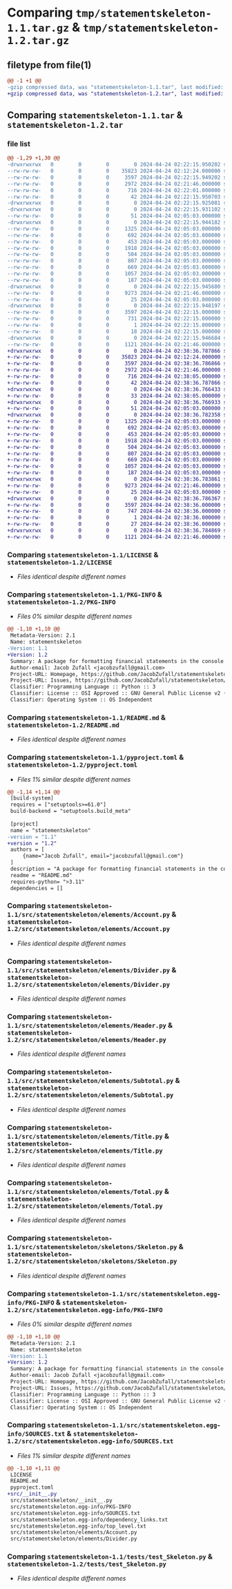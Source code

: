 # Comparing `tmp/statementskeleton-1.1.tar.gz` & `tmp/statementskeleton-1.2.tar.gz`

## filetype from file(1)

```diff
@@ -1 +1 @@
-gzip compressed data, was "statementskeleton-1.1.tar", last modified: Wed Apr 24 02:22:15 2024, max compression
+gzip compressed data, was "statementskeleton-1.2.tar", last modified: Wed Apr 24 02:38:36 2024, max compression
```

## Comparing `statementskeleton-1.1.tar` & `statementskeleton-1.2.tar`

### file list

```diff
@@ -1,29 +1,30 @@
-drwxrwxrwx   0        0        0        0 2024-04-24 02:22:15.950202 statementskeleton-1.1/
--rw-rw-rw-   0        0        0    35823 2024-04-24 02:12:24.000000 statementskeleton-1.1/LICENSE
--rw-rw-rw-   0        0        0     3597 2024-04-24 02:22:15.949202 statementskeleton-1.1/PKG-INFO
--rw-rw-rw-   0        0        0     2972 2024-04-24 02:21:46.000000 statementskeleton-1.1/README.md
--rw-rw-rw-   0        0        0      716 2024-04-24 02:22:01.000000 statementskeleton-1.1/pyproject.toml
--rw-rw-rw-   0        0        0       42 2024-04-24 02:22:15.950703 statementskeleton-1.1/setup.cfg
-drwxrwxrwx   0        0        0        0 2024-04-24 02:22:15.925081 statementskeleton-1.1/src/
-drwxrwxrwx   0        0        0        0 2024-04-24 02:22:15.931102 statementskeleton-1.1/src/statementskeleton/
--rw-rw-rw-   0        0        0       51 2024-04-24 02:05:03.000000 statementskeleton-1.1/src/statementskeleton/__init__.py
-drwxrwxrwx   0        0        0        0 2024-04-24 02:22:15.944182 statementskeleton-1.1/src/statementskeleton/elements/
--rw-rw-rw-   0        0        0     1325 2024-04-24 02:05:03.000000 statementskeleton-1.1/src/statementskeleton/elements/Account.py
--rw-rw-rw-   0        0        0      692 2024-04-24 02:05:03.000000 statementskeleton-1.1/src/statementskeleton/elements/Divider.py
--rw-rw-rw-   0        0        0      453 2024-04-24 02:05:03.000000 statementskeleton-1.1/src/statementskeleton/elements/Element.py
--rw-rw-rw-   0        0        0     1918 2024-04-24 02:05:03.000000 statementskeleton-1.1/src/statementskeleton/elements/Header.py
--rw-rw-rw-   0        0        0      504 2024-04-24 02:05:03.000000 statementskeleton-1.1/src/statementskeleton/elements/Spacer.py
--rw-rw-rw-   0        0        0      807 2024-04-24 02:05:03.000000 statementskeleton-1.1/src/statementskeleton/elements/Subtotal.py
--rw-rw-rw-   0        0        0      669 2024-04-24 02:05:03.000000 statementskeleton-1.1/src/statementskeleton/elements/Title.py
--rw-rw-rw-   0        0        0     1057 2024-04-24 02:05:03.000000 statementskeleton-1.1/src/statementskeleton/elements/Total.py
--rw-rw-rw-   0        0        0      187 2024-04-24 02:05:03.000000 statementskeleton-1.1/src/statementskeleton/elements/__init__.py
-drwxrwxrwx   0        0        0        0 2024-04-24 02:22:15.945680 statementskeleton-1.1/src/statementskeleton/skeletons/
--rw-rw-rw-   0        0        0     9273 2024-04-24 02:21:46.000000 statementskeleton-1.1/src/statementskeleton/skeletons/Skeleton.py
--rw-rw-rw-   0        0        0       25 2024-04-24 02:05:03.000000 statementskeleton-1.1/src/statementskeleton/skeletons/__init__.py
-drwxrwxrwx   0        0        0        0 2024-04-24 02:22:15.948197 statementskeleton-1.1/src/statementskeleton.egg-info/
--rw-rw-rw-   0        0        0     3597 2024-04-24 02:22:15.000000 statementskeleton-1.1/src/statementskeleton.egg-info/PKG-INFO
--rw-rw-rw-   0        0        0      731 2024-04-24 02:22:15.000000 statementskeleton-1.1/src/statementskeleton.egg-info/SOURCES.txt
--rw-rw-rw-   0        0        0        1 2024-04-24 02:22:15.000000 statementskeleton-1.1/src/statementskeleton.egg-info/dependency_links.txt
--rw-rw-rw-   0        0        0       18 2024-04-24 02:22:15.000000 statementskeleton-1.1/src/statementskeleton.egg-info/top_level.txt
-drwxrwxrwx   0        0        0        0 2024-04-24 02:22:15.946684 statementskeleton-1.1/tests/
--rw-rw-rw-   0        0        0     1121 2024-04-24 02:21:46.000000 statementskeleton-1.1/tests/test_Skeleton.py
+drwxrwxrwx   0        0        0        0 2024-04-24 02:38:36.787866 statementskeleton-1.2/
+-rw-rw-rw-   0        0        0    35823 2024-04-24 02:12:24.000000 statementskeleton-1.2/LICENSE
+-rw-rw-rw-   0        0        0     3597 2024-04-24 02:38:36.786866 statementskeleton-1.2/PKG-INFO
+-rw-rw-rw-   0        0        0     2972 2024-04-24 02:21:46.000000 statementskeleton-1.2/README.md
+-rw-rw-rw-   0        0        0      716 2024-04-24 02:38:05.000000 statementskeleton-1.2/pyproject.toml
+-rw-rw-rw-   0        0        0       42 2024-04-24 02:38:36.787866 statementskeleton-1.2/setup.cfg
+drwxrwxrwx   0        0        0        0 2024-04-24 02:38:36.766433 statementskeleton-1.2/src/
+-rw-rw-rw-   0        0        0       33 2024-04-24 02:38:05.000000 statementskeleton-1.2/src/__init__.py
+drwxrwxrwx   0        0        0        0 2024-04-24 02:38:36.766933 statementskeleton-1.2/src/statementskeleton/
+-rw-rw-rw-   0        0        0       51 2024-04-24 02:05:03.000000 statementskeleton-1.2/src/statementskeleton/__init__.py
+drwxrwxrwx   0        0        0        0 2024-04-24 02:38:36.782358 statementskeleton-1.2/src/statementskeleton/elements/
+-rw-rw-rw-   0        0        0     1325 2024-04-24 02:05:03.000000 statementskeleton-1.2/src/statementskeleton/elements/Account.py
+-rw-rw-rw-   0        0        0      692 2024-04-24 02:05:03.000000 statementskeleton-1.2/src/statementskeleton/elements/Divider.py
+-rw-rw-rw-   0        0        0      453 2024-04-24 02:05:03.000000 statementskeleton-1.2/src/statementskeleton/elements/Element.py
+-rw-rw-rw-   0        0        0     1918 2024-04-24 02:05:03.000000 statementskeleton-1.2/src/statementskeleton/elements/Header.py
+-rw-rw-rw-   0        0        0      504 2024-04-24 02:05:03.000000 statementskeleton-1.2/src/statementskeleton/elements/Spacer.py
+-rw-rw-rw-   0        0        0      807 2024-04-24 02:05:03.000000 statementskeleton-1.2/src/statementskeleton/elements/Subtotal.py
+-rw-rw-rw-   0        0        0      669 2024-04-24 02:05:03.000000 statementskeleton-1.2/src/statementskeleton/elements/Title.py
+-rw-rw-rw-   0        0        0     1057 2024-04-24 02:05:03.000000 statementskeleton-1.2/src/statementskeleton/elements/Total.py
+-rw-rw-rw-   0        0        0      187 2024-04-24 02:05:03.000000 statementskeleton-1.2/src/statementskeleton/elements/__init__.py
+drwxrwxrwx   0        0        0        0 2024-04-24 02:38:36.783861 statementskeleton-1.2/src/statementskeleton/skeletons/
+-rw-rw-rw-   0        0        0     9273 2024-04-24 02:21:46.000000 statementskeleton-1.2/src/statementskeleton/skeletons/Skeleton.py
+-rw-rw-rw-   0        0        0       25 2024-04-24 02:05:03.000000 statementskeleton-1.2/src/statementskeleton/skeletons/__init__.py
+drwxrwxrwx   0        0        0        0 2024-04-24 02:38:36.786367 statementskeleton-1.2/src/statementskeleton.egg-info/
+-rw-rw-rw-   0        0        0     3597 2024-04-24 02:38:36.000000 statementskeleton-1.2/src/statementskeleton.egg-info/PKG-INFO
+-rw-rw-rw-   0        0        0      747 2024-04-24 02:38:36.000000 statementskeleton-1.2/src/statementskeleton.egg-info/SOURCES.txt
+-rw-rw-rw-   0        0        0        1 2024-04-24 02:38:36.000000 statementskeleton-1.2/src/statementskeleton.egg-info/dependency_links.txt
+-rw-rw-rw-   0        0        0       27 2024-04-24 02:38:36.000000 statementskeleton-1.2/src/statementskeleton.egg-info/top_level.txt
+drwxrwxrwx   0        0        0        0 2024-04-24 02:38:36.784869 statementskeleton-1.2/tests/
+-rw-rw-rw-   0        0        0     1121 2024-04-24 02:21:46.000000 statementskeleton-1.2/tests/test_Skeleton.py
```

### Comparing `statementskeleton-1.1/LICENSE` & `statementskeleton-1.2/LICENSE`

 * *Files identical despite different names*

### Comparing `statementskeleton-1.1/PKG-INFO` & `statementskeleton-1.2/PKG-INFO`

 * *Files 0% similar despite different names*

```diff
@@ -1,10 +1,10 @@
 Metadata-Version: 2.1
 Name: statementskeleton
-Version: 1.1
+Version: 1.2
 Summary: A package for formatting financial statements in the console. Designed for PyActy.
 Author-email: Jacob Zufall <jacobzufall@gmail.com>
 Project-URL: Homepage, https://github.com/JacobZufall/statementskeleton
 Project-URL: Issues, https://github.com/JacobZufall/statementskeleton/issues
 Classifier: Programming Language :: Python :: 3
 Classifier: License :: OSI Approved :: GNU General Public License v2 (GPLv2)
 Classifier: Operating System :: OS Independent
```

### Comparing `statementskeleton-1.1/README.md` & `statementskeleton-1.2/README.md`

 * *Files identical despite different names*

### Comparing `statementskeleton-1.1/pyproject.toml` & `statementskeleton-1.2/pyproject.toml`

 * *Files 1% similar despite different names*

```diff
@@ -1,14 +1,14 @@
 [build-system]
 requires = ["setuptools>=61.0"]
 build-backend = "setuptools.build_meta"
 
 [project]
 name = "statementskeleton"
-version = "1.1"
+version = "1.2"
 authors = [
     {name="Jacob Zufall", email="jacobzufall@gmail.com"}
 ]
 description = "A package for formatting financial statements in the console. Designed for PyActy."
 readme = "README.md"
 requires-python= ">3.11"
 dependencies = []
```

### Comparing `statementskeleton-1.1/src/statementskeleton/elements/Account.py` & `statementskeleton-1.2/src/statementskeleton/elements/Account.py`

 * *Files identical despite different names*

### Comparing `statementskeleton-1.1/src/statementskeleton/elements/Divider.py` & `statementskeleton-1.2/src/statementskeleton/elements/Divider.py`

 * *Files identical despite different names*

### Comparing `statementskeleton-1.1/src/statementskeleton/elements/Header.py` & `statementskeleton-1.2/src/statementskeleton/elements/Header.py`

 * *Files identical despite different names*

### Comparing `statementskeleton-1.1/src/statementskeleton/elements/Subtotal.py` & `statementskeleton-1.2/src/statementskeleton/elements/Subtotal.py`

 * *Files identical despite different names*

### Comparing `statementskeleton-1.1/src/statementskeleton/elements/Title.py` & `statementskeleton-1.2/src/statementskeleton/elements/Title.py`

 * *Files identical despite different names*

### Comparing `statementskeleton-1.1/src/statementskeleton/elements/Total.py` & `statementskeleton-1.2/src/statementskeleton/elements/Total.py`

 * *Files identical despite different names*

### Comparing `statementskeleton-1.1/src/statementskeleton/skeletons/Skeleton.py` & `statementskeleton-1.2/src/statementskeleton/skeletons/Skeleton.py`

 * *Files identical despite different names*

### Comparing `statementskeleton-1.1/src/statementskeleton.egg-info/PKG-INFO` & `statementskeleton-1.2/src/statementskeleton.egg-info/PKG-INFO`

 * *Files 0% similar despite different names*

```diff
@@ -1,10 +1,10 @@
 Metadata-Version: 2.1
 Name: statementskeleton
-Version: 1.1
+Version: 1.2
 Summary: A package for formatting financial statements in the console. Designed for PyActy.
 Author-email: Jacob Zufall <jacobzufall@gmail.com>
 Project-URL: Homepage, https://github.com/JacobZufall/statementskeleton
 Project-URL: Issues, https://github.com/JacobZufall/statementskeleton/issues
 Classifier: Programming Language :: Python :: 3
 Classifier: License :: OSI Approved :: GNU General Public License v2 (GPLv2)
 Classifier: Operating System :: OS Independent
```

### Comparing `statementskeleton-1.1/src/statementskeleton.egg-info/SOURCES.txt` & `statementskeleton-1.2/src/statementskeleton.egg-info/SOURCES.txt`

 * *Files 1% similar despite different names*

```diff
@@ -1,10 +1,11 @@
 LICENSE
 README.md
 pyproject.toml
+src/__init__.py
 src/statementskeleton/__init__.py
 src/statementskeleton.egg-info/PKG-INFO
 src/statementskeleton.egg-info/SOURCES.txt
 src/statementskeleton.egg-info/dependency_links.txt
 src/statementskeleton.egg-info/top_level.txt
 src/statementskeleton/elements/Account.py
 src/statementskeleton/elements/Divider.py
```

### Comparing `statementskeleton-1.1/tests/test_Skeleton.py` & `statementskeleton-1.2/tests/test_Skeleton.py`

 * *Files identical despite different names*

